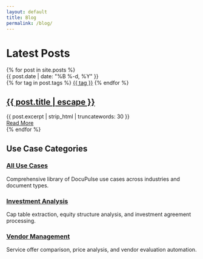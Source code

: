 ```yaml
---
layout: default
title: Blog
permalink: /blog/
---
```


# Latest Posts

<div class="post-list">
  {% for post in site.posts %}
    <article class="post-item">
      <div class="post-meta">
        <span class="post-date">{{ post.date | date: "%B %-d, %Y" }}</span>
        <div class="post-tags">
          {% for tag in post.tags %}
            <a href="{{ '/tags/' | relative_url }}{{ tag | slugify }}" class="tag">{{ tag }}</a>
          {% endfor %}
        </div>
      </div>
      <h2 class="post-title">
        <a href="{{ post.url | relative_url }}">{{ post.title | escape }}</a>
      </h2>
      <div class="post-excerpt">
        {{ post.excerpt | strip_html | truncatewords: 30 }}
      </div>
      <a href="{{ post.url | relative_url }}" class="btn btn-primary">Read More</a>
    </article>
  {% endfor %}
</div>

## Use Case Categories

<div class="use-case-categories">
  <div class="category-card">
    <h3><a href="/use-cases/">All Use Cases</a></h3>
    <p>Comprehensive library of DocuPulse use cases across industries and document types.</p>
  </div>
  
  <div class="category-card">
    <h3><a href="{{ '/2025/01/30/investment-agreement-cap-table-analysis/' | relative_url }}">Investment Analysis</a></h3>
    <p>Cap table extraction, equity structure analysis, and investment agreement processing.</p>
  </div>
  
  <div class="category-card">
    <h3><a href="{{ '/2025/01/31/service-offer-comparison-price-analysis/' | relative_url }}">Vendor Management</a></h3>
    <p>Service offer comparison, price analysis, and vendor evaluation automation.</p>
  </div>
</div>